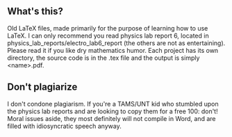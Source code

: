 ## What's this?

Old LaTeX files, made primarily for the purpose of learning how to use LaTeX. I can only recommend you read physics lab report 6, located in physics_lab_reports/electro_lab6_report (the others are not as entertaining). Please read it if you like dry mathematics humor. Each project has its own directory, the source code is in the .tex file and the output is simply \<name\>.pdf.

## Don't plagiarize

I don't condone plagiarism. If you're a TAMS/UNT kid who stumbled upon the physics lab reports and are looking to copy them for a free 100: don't! Moral issues aside, they most definitely will not compile in Word, and are filled with idiosyncratic speech anyway.



